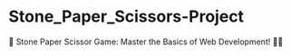 # Stone_Paper_Scissors-Project
👾 Stone Paper Scissor Game: Master the Basics of Web Development! 👨‍💻

